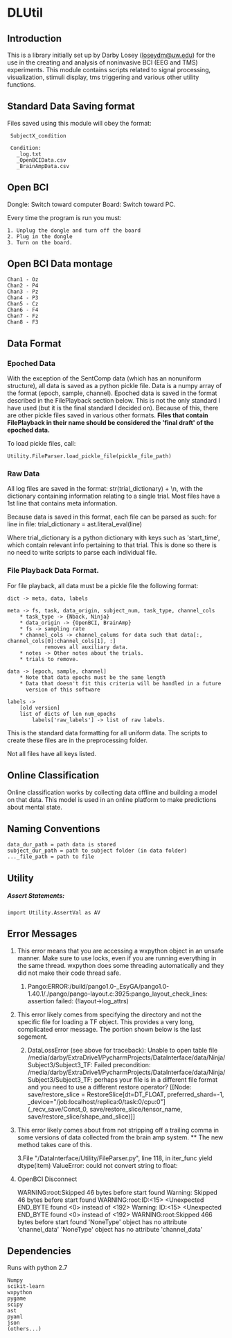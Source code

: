 # DLUtil

## Introduction

This is a library initially set up by Darby Losey (loseydm@uw.edu) for the use in the creating and analysis of noninvasive BCI (EEG and TMS) experiments.  This module contains scripts
related to signal processing, visualization, stimuli display, tms triggering and various other utility functions.

## Standard Data Saving format

Files saved using this module will obey the format:

     SubjectX_condition

     Condition:
       _log.txt
       _OpenBCIData.csv
       _BrainAmpData.csv


## Open BCI

Dongle: Switch toward computer
Board: Switch toward PC.

Every time the program is run you must:

    1. Unplug the dongle and turn off the board
    2. Plug in the dongle
    3. Turn on the board.


## Open BCI Data montage

    Chan1 - Oz
    Chan2 - P4
    Chan3 - Pz
    Chan4 - P3
    Chan5 - Cz
    Chan6 - F4
    Chan7 - Fz
    Chan8 - F3

## Data Format

### Epoched Data
With the exception of the SentComp data (which has an nonuniform structure), all data is saved as a python pickle file.
Data is a numpy array of the format (epoch, sample, channel). Epoched data is saved in the format described in the FilePlayback
section below. This is not the only standard I have used (but it is the final standard I decided on).  Because of this,
there are other pickle files saved in various other formats.  **Files that contain FilePlayback in their name should be considered the
'final draft' of the epoched data.**

To load pickle files, call:

    Utility.FileParser.load_pickle_file(pickle_file_path)

### Raw Data

All log files are saved in the format: str(trial_dictionary) + \n, with the dictionary containing information relating to a single trial.
Most files have a 1st line that contains meta information.

Because data is saved in this format, each file can be parsed as such:
    for line in file:
        trial_dictionary = ast.literal_eval(line)

Where trial_dictionary is a python dictionary with keys such as 'start_time', which contain relevant info pertaining to that trial.
This is done so there is no need to write scripts to parse each individual file.

### File Playback Data Format.
For file playback, all data must be a pickle file the following format:

    dict -> meta, data, labels

    meta -> fs, task, data_origin, subject_num, task_type, channel_cols
        * task_type -> {Nback, Ninja}
        * data_origin -> {OpenBCI, BrainAmp}
        * fs -> sampling rate
        * channel_cols -> channel_colums for data such that data[:, channel_cols[0]:channel_cols[1], :]
                removes all auxiliary data.
        * notes -> Other notes about the trials.
        * trials to remove.

    data -> [epoch, sample, channel]
        * Note that data epochs must be the same length
        * Data that doesn't fit this criteria will be handled in a future
          version of this software

    labels ->
        [old version]
        list of dicts of len num_epochs
            labels['raw_labels'] -> list of raw labels.

This is the standard data formatting for all uniform data. The scripts to create these files are in the
preprocessing folder.

Not all files have all keys listed.



## Online Classification

Online classification works by collecting data offline and building a model on that data. This model is used
in an online platform to make predictions about mental state.

## Naming Conventions


    data_dur_path = path data is stored
    subject_dur_path = path to subject folder (in data folder)
    ..._file_path = path to file

## Utility

##### Assert Statements:
    import Utility.AssertVal as AV

## Error Messages

1. This error means that you are accessing a wxpython object in an unsafe manner. Make sure to use locks, even if you are running everything in the same thread.
wxpython does some threading automatically and they did not make their code thread safe.


    1. Pango:ERROR:/build/pango1.0-_EsyGA/pango1.0-1.40.1/./pango/pango-layout.c:3925:pango_layout_check_lines: assertion failed: (!layout->log_attrs)

2. This error likely comes from specifying the directory and not the specific file for loading a TF object.
This provides a very long, complicated error message.  The portion shown below is the last segement.


    2. DataLossError (see above for traceback): Unable to open table file /media/darby/ExtraDrive1/PycharmProjects/DataInterface/data/Ninja/Subject3/Subject3_TF: Failed precondition: /media/darby/ExtraDrive1/PycharmProjects/DataInterface/data/Ninja/Subject3/Subject3_TF: perhaps your file is in a different file format and you need to use a different restore operator?
	 [[Node: save/restore_slice = RestoreSlice[dt=DT_FLOAT, preferred_shard=-1, _device="/job:localhost/replica:0/task:0/cpu:0"](_recv_save/Const_0, save/restore_slice/tensor_name, save/restore_slice/shape_and_slice)]]

3. This error likely comes about from not stripping off a trailing comma in some versions of data collected from the brain amp system.
    ** The new method takes care of this.


    3.File "/DataInterface/Utility/FileParser.py", line 118, in iter_func
    yield dtype(item)
    ValueError: could not convert string to float:


4. OpenBCI Disconnect


    WARNING:root:Skipped 46 bytes before start found
    Warning: Skipped 46 bytes before start found
    WARNING:root:ID:<15> <Unexpected END_BYTE found <0> instead of <192>
    Warning: ID:<15> <Unexpected END_BYTE found <0> instead of <192>
    WARNING:root:Skipped 466 bytes before start found
    'NoneType' object has no attribute 'channel_data' 'NoneType' object has no attribute 'channel_data'

## Dependencies
Runs with python 2.7

    Numpy
    scikit-learn
    wxpython
    pygame
    scipy
    ast
    pyaml
    json
    (others...)